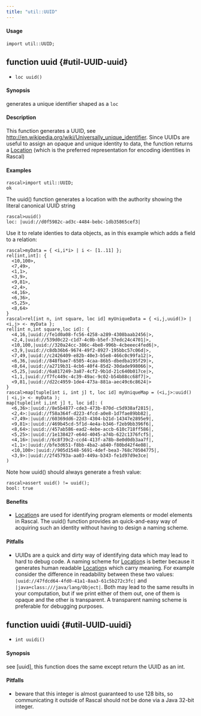 ```yaml
---
title: "util::UUID"
---
```


#### Usage

`import util::UUID;`


## function uuid {#util-UUID-uuid}

* ``loc uuid()``


#### Synopsis

generates a unique identifier shaped as a `loc`

#### Description

This function generates a UUID, see http://en.wikipedia.org/wiki/Universally_unique_identifier.
Since UUIDs are useful to assign an opaque and unique identity to data, the function returns
a [Location](/docs//Rascal/Expressions/Values/Location) (which is the preferred representation for encoding identities in Rascal)

#### Examples


```rascal-shell
rascal>import util::UUID;
ok
```

The uuid() function generates a location with the authority showing the literal canonical UUID string

```rascal-shell
rascal>uuid()
loc: |uuid://d0f5982c-ad3c-4484-bebc-1db35865cef3|
```

Use it to relate identies to data objects, as in this example which adds a field to a relation:


```rascal-shell
rascal>myData = { <i,i*i> | i <- [1..11] }; 
rel[int,int]: {
  <10,100>,
  <7,49>,
  <1,1>,
  <3,9>,
  <9,81>,
  <2,4>,
  <4,16>,
  <6,36>,
  <5,25>,
  <8,64>
}
rascal>rel[int n, int square, loc id] myUniqueData = { <i,j,uuid()> | <i,j> <- myData };
rel[int n,int square,loc id]: {
  <4,16,|uuid://fe1d0a08-fc56-4258-a289-4308baab2456|>,
  <2,4,|uuid://539d0c22-c1d7-4c0b-b5ef-37edc24c4701|>,
  <10,100,|uuid://320a24cc-386c-4be8-996b-4cbeeec4fed6|>,
  <3,9,|uuid://c8db36b6-9674-49f2-8927-195bbc57c06d|>,
  <7,49,|uuid://c2426409-e82b-40e3-b5e8-466c0c99fa12|>,
  <6,36,|uuid://848fbae7-6505-4caa-86b5-dbedba195f29|>,
  <8,64,|uuid://a2719b31-4cb6-40f4-85d2-30dade998066|>,
  <5,25,|uuid://6a817249-3a87-4cf2-9b1d-21c640b017ce|>,
  <1,1,|uuid://f7fc449c-4c39-49ac-9c02-b54b88cc68f7|>,
  <9,81,|uuid://d22c4959-1de4-473a-881a-aec49c6c8624|>
}
rascal>map[tuple[int i, int j] t, loc id] myUniqueMap = (<i,j>:uuid() | <i,j> <- myData );
map[tuple[int i,int j] t, loc id]: (
  <6,36>:|uuid://8e5b4877-cde3-473b-870d-c5d938af2815|,
  <2,4>:|uuid://f58a364f-d223-4fcd-a0e8-1d7fae89bb82|,
  <7,49>:|uuid://60369dd6-22d3-4304-b21d-14347e2895e9|,
  <9,81>:|uuid://469b45cd-5f1d-4e4a-b346-f2eb9bb396f6|,
  <8,64>:|uuid://457ab586-ead2-4ebe-accb-610c718ff586|,
  <5,25>:|uuid://1e138427-e64d-4045-a74b-622c1376fcf5|,
  <4,16>:|uuid://6c8f39c2-ccd4-413f-a78b-8e0d0db3aa7f|,
  <1,1>:|uuid://bfe3d651-f8bb-4ba2-a840-f80bd42f4e08|,
  <10,100>:|uuid://905d1548-5691-4def-bea3-768c70504775|,
  <3,9>:|uuid://2f45793a-aa03-449a-b343-fe1d97d9e3ce|
)
```
Note how uuid() should always generate a fresh value:

```rascal-shell
rascal>assert uuid() != uuid(); 
bool: true
```

#### Benefits

*  [Location](/docs//Rascal/Expressions/Values/Location)s are used for identifying program elements or model elements in Rascal. The uuid() function provides
an quick-and-easy way of acquiring such an identity without having to design a naming scheme.

#### Pitfalls

*  UUIDs are a quick and dirty way of identifying data which may lead to hard to debug code. A naming scheme for [Location](/docs//Rascal/Expressions/Values/Location)s is better because it generates human readable
[Location](/docs//Rascal/Expressions/Values/Location)s which carry meaning. For example consider the difference in readability between these two values:
`|uuid://47fdcd64-4fd0-41a1-8aa3-61c5b272c3fc|` and `|java+class:///java/lang/Object|`. Both may lead to the same 
results in your computation, but if we print either of them out, one of them is opaque and the other is transparent. A transparent naming scheme is preferable for
debugging purposes.

## function uuidi {#util-UUID-uuidi}

* ``int uuidi()``


#### Synopsis

see [uuid], this function does the same except return the UUID as an int.

#### Pitfalls

*  beware that this integer is almost guaranteed to use 128 bits, so communicating it outside of
Rascal should not be done via a Java 32-bit integer.

